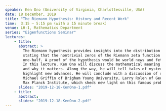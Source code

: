 ```yaml
---
speaker: Ken Ono (University of Virginia, Charlottesville, USA)
date: 18 December, 2019
title: "The Riemann Hypothesis: History and Recent Work"
time:  3:15 – 5:15 pm (with a 15 minute break)
venue: LH-1, Mathematics Department
series: "Eigenfunctions Seminar"
lectures:
    - title:
      abstract: > 
        The Riemann hypothesis provides insights into the distribution of prime numbers,
        stating that the nontrivial zeros of the Riemann zeta function have a "real part" of
        one-half. A proof of the hypothesis would be world news and fetch a $1 million Millennium Prize.
        In this lecture, Ken Ono will discuss the mathematical meaning of the Riemann hypothesis
        and why it matters. Along the way, he will tell tales of mysteries about prime numbers and
        highlight new advances. He will conclude with a discussion of recent joint work with mathematicians
        Michael Griffin of Brigham Young University, Larry Rolen of Georgia Tech, and Don Zagier of the
        Max Planck Institute, which sheds new light on this famous problem.
      slides: "2019-12-18-KenOno-1.pdf"
    - title:
      abstract: 
      slides: "2019-12-18-KenOno-2.pdf"
---
```

